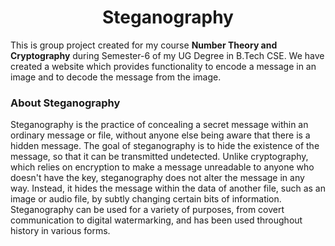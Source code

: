<div align="center"> 
  <h1>Steganography</h1>
</div>
  
This is group project created for my course **Number Theory and Cryptography** during Semester-6 of my UG Degree in B.Tech CSE.
We have created a website which provides functionality to encode a message in an image and to decode the message from the image.
<!-- 
## Watch the Live [Demo](https://netflix-landing-page-clone-website.netlify.app/)  
<sup>Status:</sup>  [![Netlify Status](https://api.netlify.com/api/v1/badges/241fb6d9-c546-4159-8d34-db9ed74ed795/deploy-status)](https://app.netlify.com/sites/netflix-landing-page-clone-website/deploys) -->


### About Steganography
Steganography is the practice of concealing a secret message within an ordinary message or file, without anyone else being aware that there is a hidden message. The goal of steganography is to hide the existence of the message, so that it can be transmitted undetected. Unlike cryptography, which relies on encryption to make a message unreadable to anyone who doesn't have the key, steganography does not alter the message in any way. Instead, it hides the message within the data of another file, such as an image or audio file, by subtly changing certain bits of information. Steganography can be used for a variety of purposes, from covert communication to digital watermarking, and has been used throughout history in various forms.
